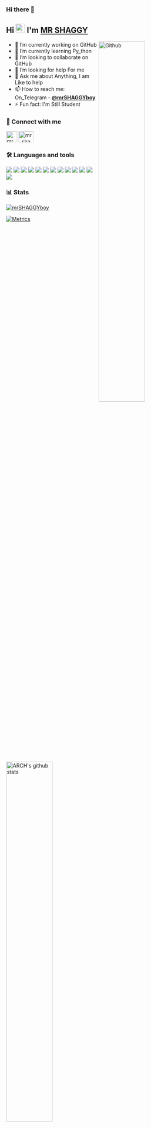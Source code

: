 ### Hi there 👋

## Hi <img src="https://raw.githubusercontent.com/MartinHeinz/MartinHeinz/master/wave.gif" width="25px"> I'm [MR SHAGGY](https://github.com/mrSHAGGYboy)

<img width="50%" align="right" alt="Github" src="https://raw.githubusercontent.com/onimur/.github/master/.resources/git-header.svg" />  

- 🔭 I’m currently working on GitHub
- 🌱 I’m currently learning Py_thon
- 👯 I’m looking to collaborate on GitHub
- 🤔 I’m looking for help For me
- 💬 Ask me about Anything, I am Like to help
- 📫 How to reach me: On_Telegram - [**@mrSHAGGYboy**](https://telegram.me/mrSHAGGYboy)
- ⚡️ Fun fact:  I'm Still Student
  
### 🔗 Connect with me
<!-- png icons from https://iconscout.com/ -->
<a href="https://telegram.me/mrSHAGGYboy" target="blank"><img align="center" src="https://telegra.ph/file/26d2289b53f2b5f183a49.png" alt="mrSHAGGY" height="30" width="30" /></a>
<a href="https://www.instagram.com/mr_shaggy_boy1" target="blank"><img align="center" src="https://raw.githubusercontent.com/rahuldkjain/github-profile-readme-generator/master/src/images/icons/Social/instagram.svg" alt="mr_shaggy_boy1" height="30" width="40" /></a>

### 🛠️ Languages and tools
<a href="https://www.arduino.cc"><img src="https://img.icons8.com/fluency/48/000000/arduino.png"/></a>
<a href="https://aws.amazon.com"><img src="https://img.icons8.com/color/48/000000/amazon-web-services.png"/></a>
<a href="https://azure.microsoft.com/"><img src="https://img.icons8.com/fluency/48/000000/azure-1.png"/></a>
<a href="https://www.gnu.org/software/bash"><img src="https://img.icons8.com/plasticine/48/000000/bash.png"/></a>
<a href="https://www.docker.com"><img src="https://img.icons8.com/fluency/50/000000/docker.png"/></a>
<a href="https://cloud.google.com"><img src="https://img.icons8.com/fluency/48/000000/google-cloud.png"/></a>
<a href="https://heroku.com"><img src="https://img.icons8.com/color/48/000000/heroku.png"/></a>
<a href="https://www.w3.org/html"><img src="https://img.icons8.com/color/48/000000/html-5--v1.png"/></a>
<a href="https://www.linux.org"><img src="https://img.icons8.com/color/48/000000/linux--v1.png"/></a>
<a href="https://www.mongodb.com"><img src="https://img.icons8.com/color/48/000000/mongodb.png"/></a>
<a href="https://www.postgresql.org"><img src="https://img.icons8.com/color/48/000000/postgreesql.png"/></a>
<a href="https://www.python.org"><img src="https://img.icons8.com/color/48/000000/python--v1.png"/></a>
<a href="https://redis.io"><img src="https://img.icons8.com/color/48/000000/redis.png"/></a>

### 📊 Stats
<p>
  <a href="https://github.com/mrSHAGGYboy/handle-path-oz">
    <img width="50%" align="Left" alt="ARCH's github stats" src="https://github-readme-stats.vercel.app/api?username=mrSHAGGYboy&show_icons=true&hide_border=true" />
  </a></p>
<p align="Left"> <a href="https://github.com/mrSHAGGYboy"><img src="https://github-profile-trophy.vercel.app/?username=mrSHAGGYboy&theme=radical&row=1&no-frame=true&no-bg=true" alt="mrSHAGGYboy" /></a> </p>




[![Metrics](https://github.com/mrSHAGGYboy/mrSHAGGYboy/raw/main/github-metrics.svg)](https://github.com/mrSHAGGYboy)
